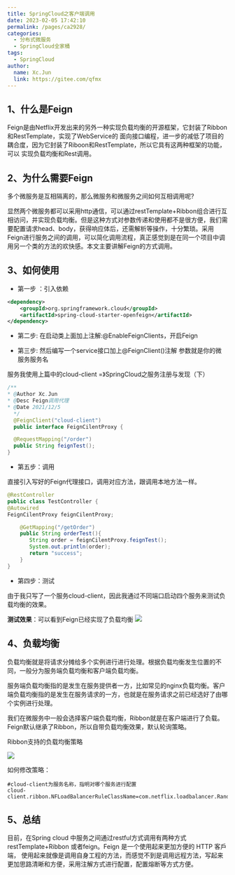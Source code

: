 ```yaml
---
title: SpringCloud之客户端调用
date: 2023-02-05 17:42:10
permalink: /pages/ca2928/
categories:
  - 分布式微服务
  - SpringCloud全家桶
tags:
  - SpringCloud
author: 
  name: Xc.Jun
  link: https://gitee.com/qfmx
---
```



## 1、什么是Feign

Feign是由Netflix开发出来的另外一种实现负载均衡的开源框架，它封装了Ribbon和RestTemplate，实现了WebService的 面向接口编程，进一步的减低了项目的耦合度，因为它封装了Riboon和RestTemplate，所以它具有这两种框架的功能，可以 实现负载均衡和Rest调用。

## 2、为什么需要Feign

多个微服务是互相隔离的，那么微服务和微服务之间如何互相调用呢?

显然两个微服务都可以采用http通信，可以通过restTemplate+Ribbon组合进行互相访问，并实现负载均衡。但是这种方式对参数传递和使用都不是很方便，我们需要配置请求head、body，获得响应体后，还需解析等操作，十分繁琐。采用Feign进行服务之间的调用，可以简化调用流程，真正感觉到是在同一个项目中调用另一个类的方法的欢快感。本文主要讲解Feign的方式调用。

## 3、如何使用

- 第一步 ：引入依赖
```xml
<dependency>
    <groupId>org.springframework.cloud</groupId>
    <artifactId>spring-cloud-starter-openfeign</artifactId>
</dependency>
```

- 第二步: 在启动类上面加上注解:@EnableFeignClients，开启Feign

- 第三步: 然后编写一个service接口加上@FeignClient()注解 参数就是你的微服务服务名

服务我使用上篇中的cloud-client  =》SpringCloud之服务注册与发现（下）

```java
/**
* @Author Xc.Jun
* @Desc Feign调用代理
* @Date 2021/12/5
  */
  @FeignClient("cloud-client")
  public interface FeignCilentProxy {

  @RequestMapping("/order")
  public String feignTest();
}
```


- 第五步：调用

直接引入写好的Feign代理接口，调用对应方法，跟调用本地方法一样。
```java
@RestController
public class TestController {
@Autowired
FeignCilentProxy feignCilentProxy;

    @GetMapping("/getOrder")
    public String orderTest(){
       String order = feignCilentProxy.feignTest();
       System.out.println(order);
       return "success";
    }
}
```

- 第四步：测试

由于我只写了一个服务cloud-client，因此我通过不同端口启动四个服务来测试负载均衡的效果。

**测试效果**：可以看到Feign已经实现了负载均衡
![](https://fire-repository.oss-cn-beijing.aliyuncs.com/spring-cloud/230205/1.png)


## 4、负载均衡

负载均衡就是将请求分摊给多个实例进行进行处理。根据负载均衡发生位置的不同，一般分为服务端负载均衡和客户端负载均衡。

服务端负载均衡指的是发生在服务提供者一方，比如常见的nginx负载均衡。客户端负载均衡指的是发生在服务请求的一方，也就是在服务请求之前已经选好了由哪个实例进行处理。

我们在微服务中一般会选择客户端负载均衡，Ribbon就是在客户端进行了负载。Feign默认继承了Ribbon，所以自带负载均衡效果，默认轮询策略。

Ribbon支持的负载均衡策略

![](https://fire-repository.oss-cn-beijing.aliyuncs.com/spring-cloud/230205/2.png)

如何修改策略：
```properties
#cloud-client为服务名称，指明对哪个服务进行配置
cloud-client.ribbon.NFLoadBalancerRuleClassName=com.netflix.loadbalancer.RandomRule
```

## 5、总结

目前，在Spring cloud 中服务之间通过restful方式调用有两种方式 restTemplate+Ribbon 或者feign。Feign 是一个使用起来更加方便的 HTTP 客戶端，
使用起来就像是调用自身工程的方法，而感觉不到是调用远程方法，写起来更加思路清晰和方便，采用注解方式进行配置，配置熔断等方式方便。
